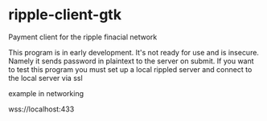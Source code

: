 ripple-client-gtk
=================

Payment client for the ripple finacial network


This program is in early development. It's not ready for use and is insecure. Namely it sends password in plaintext to the server on submit. 
If you want to test this program you must set up a local rippled server and connect to the local server via ssl

example in networking

wss://localhost:433
